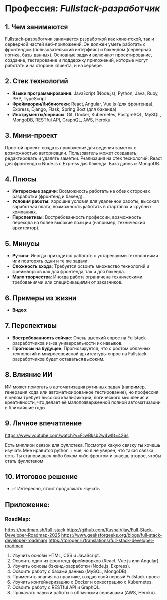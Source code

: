 # Профессия: *Fullstack-разработчик*

## 1. Чем занимаются
Fullstack-разработчик занимается разработкой как клиентской, так и серверной частей веб-приложений. Он должен уметь работать с фронтендом (пользовательский интерфейс) и бэкендом (серверная логика, базы данных). Основные задачи включают проектирование, создание, тестирование и поддержку приложений, которые могут работать и на стороне клиента, и на сервере.

## 2. Стек технологий
* **Языки программирования**: JavaScript (Node.js), Python, Java, Ruby, PHP, TypeScript
* **Фреймворки/библиотеки**: React, Angular, Vue.js (для фронтенда), Express, Django, Flask, Spring Boot (для бэкенда)
* **Инструменты/сервисы**: Git, Docker, Kubernetes, PostgreSQL, MySQL, MongoDB, RESTful API, GraphQL, AWS, Heroku

## 3. Мини-проект
Простой проект: создать приложение для ведения заметок с возможностью авторизации. Пользователь может создавать, редактировать и удалять заметки. Реализация на стек технологий: React для фронтенда и Node.js с Express для бэкенда. База данных: MongoDB.

## 4. Плюсы
- **Интересные задачи**: Возможность работать на обеих сторонах разработки (фронтенд и бэкенд).
- **Условия работы**: Хорошие условия для удалённой работы, высокая заработная плата, возможность работать в стартапах и крупных компаниях.
- **Перспективы**: Востребованность профессии, возможность перехода на более высокие позиции (например, технический архитектор).

## 5. Минусы
- **Рутина**: Иногда приходится работать с устаревшими технологиями или повторять одни и те же задачи.
- **Сложность входа**: Требуется освоить множество технологий и фреймворков как для фронтенда, так и для бэкенда.
- **Мало творчества**: Иногда работа ограничена техническими требованиями или спецификациями от заказчиков.

## 6. Примеры из жизни
* **Видео**: 

## 7. Перспективы
- **Востребованность сейчас**: Очень высокий спрос на Fullstack-разработчиков из-за универсальности их навыков.
- **Прогнозы на будущее**: Прогнозируется, что с ростом облачных технологий и микросервисной архитектуры спрос на Fullstack-разработчиков будет оставаться высоким.

## 8. Влияние ИИ
ИИ может помогать в автоматизации рутинных задач (например, генерация кода или автоматизированное тестирование), но профессия в целом требует высокой квалификации, логического мышления и креативности, что делает её малоподверженной полной автоматизации в ближайшие годы.

## 9. Личное впечатление
https://www.youtube.com/watch?v=FowBksb2w4w&t=426s

Есть миллион связок для фуллстека. Посмотри какую связку ты хочешь изучать
Мне нравится python + vue, но я не уверен, что такая связка есть
Ты становишься либо бэком либо фронтом и знаешь второе, чтобы стать фуллстеком


## 10. Итоговое решение
* ✅ Интересно, стоит продолжать изучать

## Приложение:
### RoadMap:

https://roadmap.sh/full-stack
https://github.com/KushalVijay/Full-Stack-Developer-Roadmap-2025
https://www.geeksforgeeks.org/blogs/full-stack-developer-roadmap/
https://tproger.ru/translations/full-stack-developer-roadmap

1. Изучить основы HTML, CSS и JavaScript.
2. Освоить один из фронтенд-фреймворков (React, Vue.js или Angular).
3. Изучить основы бэкенд-разработки (Node.js, Express).
4. Освоить работу с базами данных (MySQL, MongoDB).
5. Применить знания на практике, создав свой первый Fullstack проект.
6. Изучить контейнеризацию с Docker и оркестрацию с Kubernetes.
7. Освоить работу с RESTful API и GraphQL.
8. Прокачать навыки работы с облачными сервисами (AWS, Heroku).